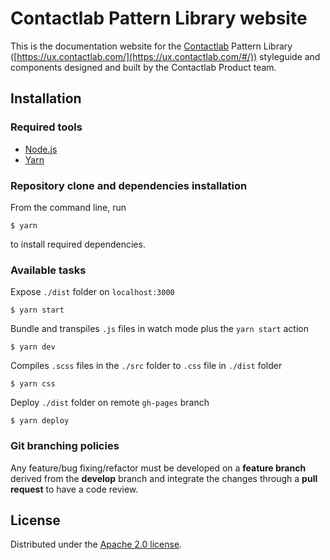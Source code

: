 # Contactlab Pattern Library website

This is the documentation website for the [Contactlab](http://www.contactlab.com/) Pattern Library ([https://ux.contactlab.com/](https://ux.contactlab.com/#/)) styleguide and components designed and built by the Contactlab Product team.

## Installation

### Required tools

- [Node.js](https://nodejs.org/)
- [Yarn](https://yarnpkg.com)

### Repository clone and dependencies installation

From the command line, run

```
$ yarn 
```

to install required dependencies.



### Available tasks

Expose `./dist` folder on `localhost:3000`

```
$ yarn start
```

Bundle and transpiles `.js` files in watch mode plus the `yarn start` action

```
$ yarn dev
```

Compiles `.scss` files in the `./src` folder to `.css` file in `./dist` folder

```
$ yarn css
```

Deploy `./dist` folder on remote `gh-pages` branch

```
$ yarn deploy
```


### Git branching policies

Any feature/bug fixing/refactor must be developed on a **feature branch** derived from the **develop** branch and integrate the changes through a **pull request** to have a code review.

## License
Distributed under the [Apache 2.0 license](http://choosealicense.com/licenses/apache-2.0/).

